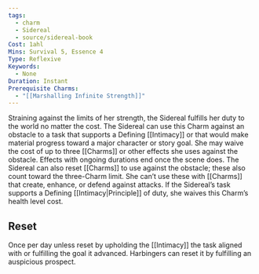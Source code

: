```yaml
---
tags:
  - charm
  - Sidereal
  - source/sidereal-book
Cost: 1ahl
Mins: Survival 5, Essence 4
Type: Reflexive
Keywords:
  - None
Duration: Instant
Prerequisite Charms:
  - "[[Marshalling Infinite Strength]]"
---
```

Straining against the limits of her strength, the Sidereal fulfills her duty to the world no matter the cost. The Sidereal can use this Charm against an obstacle to a task that supports a Defining [[Intimacy]] or that would make material progress toward a major character or story goal. She may waive the cost of up to three [[Charms]] or other effects she uses against the obstacle. Effects with ongoing durations end once the scene does. The Sidereal can also reset [[Charms]] to use against the obstacle; these also count toward the three-Charm limit. She can’t use these with [[Charms]] that create, enhance, or defend against attacks. If the Sidereal’s task supports a Defining [[Intimacy|Principle]] of duty, she waives this Charm’s health level cost. 
## Reset
Once per day unless reset by upholding the [[Intimacy]] the task aligned with or fulfilling the goal it advanced. Harbingers can reset it by fulfilling an auspicious prospect.